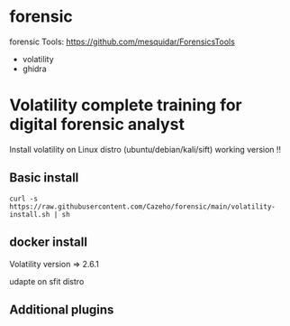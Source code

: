 # forensic

forensic Tools: https://github.com/mesquidar/ForensicsTools

- volatility
- ghidra


# Volatility complete training for digital forensic analyst


Install volatility on Linux distro (ubuntu/debian/kali/sift) working version !!

## Basic install

```curl -s https://raw.githubusercontent.com/Cazeho/forensic/main/volatility-install.sh | sh```

## docker install


Volatility version => 2.6.1

udapte on sfit distro


## Additional plugins
